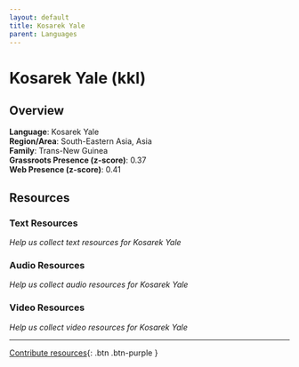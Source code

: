 ```yaml
---
layout: default
title: Kosarek Yale
parent: Languages
---
```


# Kosarek Yale (kkl)

## Overview

**Language**: Kosarek Yale  
**Region/Area**: South-Eastern Asia, Asia  
**Family**: Trans-New Guinea  
**Grassroots Presence (z-score)**: 0.37  
**Web Presence (z-score)**: 0.41  

## Resources

### Text Resources
*Help us collect text resources for Kosarek Yale*

### Audio Resources
*Help us collect audio resources for Kosarek Yale*

### Video Resources
*Help us collect video resources for Kosarek Yale*

---

[Contribute resources](https://forms.office.com/e/1SfLJx3u1r){: .btn .btn-purple }
